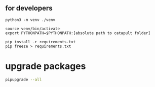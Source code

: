 ## for developers

```
python3 -m venv ./venv
```

```
source venv/bin/activate
export PYTHONPATH=$PYTHONPATH:[absolute path to catapult folder]
```

```
pip install -r requirements.txt
pip freeze > requirements.txt
```

# upgrade packages

```bash
pipupgrade --all
```